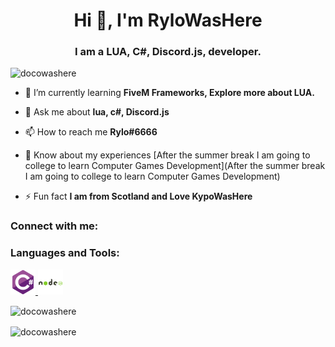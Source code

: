 <h1 align="center">Hi 👋, I'm RyloWasHere</h1>
<h3 align="center">I am a LUA, C#, Discord.js, developer.</h3>

<p align="left"> <img src="https://komarev.com/ghpvc/?username=docowashere&label=Profile%20views&color=0e75b6&style=flat" alt="docowashere" /> </p>

- 🌱 I’m currently learning **FiveM Frameworks, Explore more about LUA.**

- 💬 Ask me about **lua, c#, Discord.js**

- 📫 How to reach me **Rylo#6666**

- 📄 Know about my experiences [After the summer break I am going to college to learn Computer Games Development](After the summer break I am going to college to learn Computer Games Development)

- ⚡ Fun fact **I am from Scotland and Love KypoWasHere**

<h3 align="left">Connect with me:</h3>
<p align="left">
</p>

<h3 align="left">Languages and Tools:</h3>
<p align="left"> <a href="https://www.w3schools.com/cs/" target="_blank" rel="noreferrer"> <img src="https://raw.githubusercontent.com/devicons/devicon/master/icons/csharp/csharp-original.svg" alt="csharp" width="40" height="40"/> </a> <a href="https://nodejs.org" target="_blank" rel="noreferrer"> <img src="https://raw.githubusercontent.com/devicons/devicon/master/icons/nodejs/nodejs-original-wordmark.svg" alt="nodejs" width="40" height="40"/> </a> </p>

<p><img align="center" src="https://github-readme-stats.vercel.app/api/top-langs?username=docowashere&show_icons=true&locale=en&layout=compact" alt="docowashere" /></p>

<p><img align="center" src="https://github-readme-streak-stats.herokuapp.com/?user=docowashere&" alt="docowashere" /></p>
